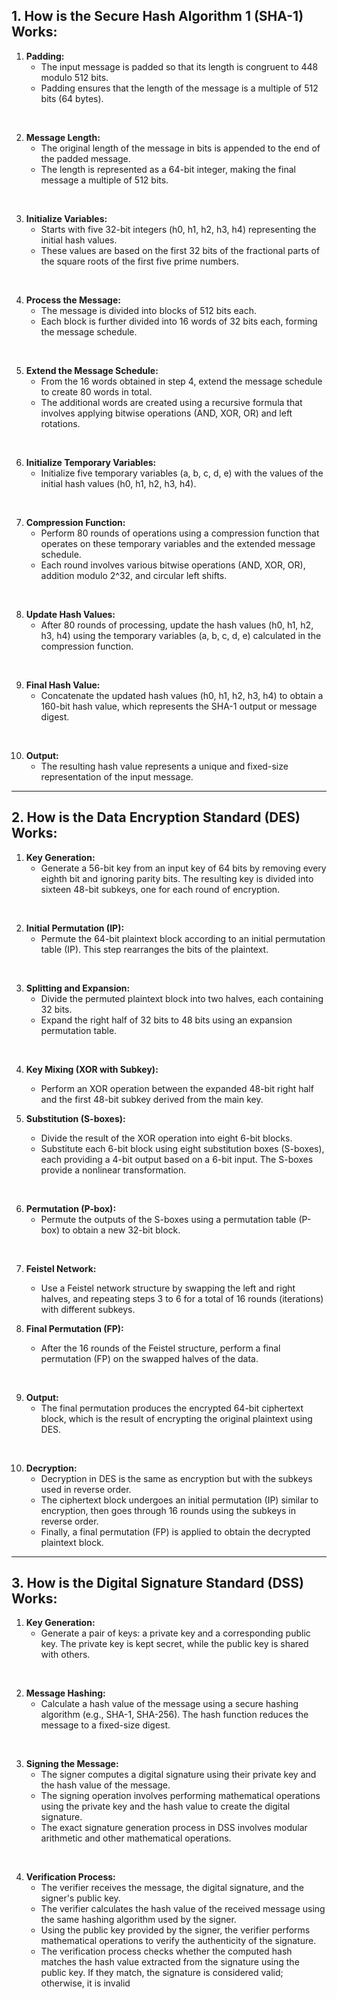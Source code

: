 ## 1. How is the Secure Hash Algorithm 1 (SHA-1) Works:
1. **Padding:** 
    - The input message is padded so that its length is congruent to 448 modulo 512 bits. 
    - Padding ensures that the length of the message is a multiple of 512 bits (64 bytes).

</br>

2. **Message Length:** 
    - The original length of the message in bits is appended to the end of the padded message. 
    - The length is represented as a 64-bit integer, making the final message a multiple of 512 bits.

</br>

3. **Initialize Variables:** 
    - Starts with five 32-bit integers (h0, h1, h2, h3, h4) representing the initial hash values. 
    - These values are based on the first 32 bits of the fractional parts of the square roots of the first five prime numbers.

</br>

4. **Process the Message:**
    - The message is divided into blocks of 512 bits each.
    - Each block is further divided into 16 words of 32 bits each, forming the message schedule.

</br>

5. **Extend the Message Schedule:**
    - From the 16 words obtained in step 4, extend the message schedule to create 80 words in total.
    - The additional words are created using a recursive formula that involves applying bitwise operations (AND, XOR, OR) and left rotations.

</br>

6. **Initialize Temporary Variables:**
    - Initialize five temporary variables (a, b, c, d, e) with the values of the initial hash values (h0, h1, h2, h3, h4).

</br>

7. **Compression Function:** 
    - Perform 80 rounds of operations using a compression function that operates on these temporary variables and the extended message schedule.
    - Each round involves various bitwise operations (AND, XOR, OR), addition modulo 2^32, and circular left shifts.

</br>

8. **Update Hash Values:**
    - After 80 rounds of processing, update the hash values (h0, h1, h2, h3, h4) using the temporary variables (a, b, c, d, e) calculated in the compression function.

</br>

9. **Final Hash Value:**
    - Concatenate the updated hash values (h0, h1, h2, h3, h4) to obtain a 160-bit hash value, which represents the SHA-1 output or message digest.

</br>

10. **Output:** 
    - The resulting hash value represents a unique and fixed-size representation of the input message.
---
## 2. How is the Data Encryption Standard (DES) Works:
1. **Key Generation:**
    - Generate a 56-bit key from an input key of 64 bits by removing every eighth bit and ignoring parity bits. The resulting key is divided into sixteen 48-bit subkeys, one for each round of encryption.

</br>

2. **Initial Permutation (IP):**
    - Permute the 64-bit plaintext block according to an initial permutation table (IP). This step rearranges the bits of the plaintext.

</br>

3. **Splitting and Expansion:**
    - Divide the permuted plaintext block into two halves, each containing 32 bits.
    - Expand the right half of 32 bits to 48 bits using an expansion permutation table.

</br>

4. **Key Mixing (XOR with Subkey):**
    - Perform an XOR operation between the expanded 48-bit right half and the first 48-bit subkey derived from the main key.

5. **Substitution (S-boxes):**
    - Divide the result of the XOR operation into eight 6-bit blocks.
    - Substitute each 6-bit block using eight substitution boxes (S-boxes), each providing a 4-bit output based on a 6-bit input. The S-boxes provide a nonlinear transformation.

</br>

6. **Permutation (P-box):**
    - Permute the outputs of the S-boxes using a permutation table (P-box) to obtain a new 32-bit block.

</br>

7. **Feistel Network:**
    - Use a Feistel network structure by swapping the left and right halves, and repeating steps 3 to 6 for a total of 16 rounds (iterations) with different subkeys.

8. **Final Permutation (FP):**
    - After the 16 rounds of the Feistel structure, perform a final permutation (FP) on the swapped halves of the data.

</br>

9. **Output:**
    - The final permutation produces the encrypted 64-bit ciphertext block, which is the result of encrypting the original plaintext using DES.

</br>

10. **Decryption:**
    - Decryption in DES is the same as encryption but with the subkeys used in reverse order.
    - The ciphertext block undergoes an initial permutation (IP) similar to encryption, then goes through 16 rounds using the subkeys in reverse order.
    - Finally, a final permutation (FP) is applied to obtain the decrypted plaintext block.

---
## 3. How is the Digital Signature Standard (DSS) Works:
1. **Key Generation:**
    - Generate a pair of keys: a private key and a corresponding public key. The private key is kept secret, while the public key is shared with others.

</br>

2. **Message Hashing:**
    - Calculate a hash value of the message using a secure hashing algorithm (e.g., SHA-1, SHA-256). The hash function reduces the message to a fixed-size digest.

</br>

3. **Signing the Message:**
    - The signer computes a digital signature using their private key and the hash value of the message.
    - The signing operation involves performing mathematical operations using the private key and the hash value to create the digital signature.
    - The exact signature generation process in DSS involves modular arithmetic and other mathematical operations.

</br>

4. **Verification Process:**
    - The verifier receives the message, the digital signature, and the signer's public key.
    - The verifier calculates the hash value of the received message using the same hashing algorithm used by the signer.
    - Using the public key provided by the signer, the verifier performs mathematical operations to verify the authenticity of the signature.
    - The verification process checks whether the computed hash matches the hash value extracted from the signature using the public key. If they match, the signature is considered valid; otherwise, it is invalid